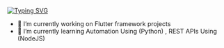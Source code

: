 [![Typing SVG](https://readme-typing-svg.demolab.com?font=Fira+Code&pause=1000&center=true&vCenter=true&width=435&lines=Hello+there!+Nice+to+see+you+here+%F0%9F%91%8B)](https://git.io/typing-svg)

- 🔭 I’m currently working on Flutter framework projects
- 🌱 I’m currently learning Automation Using (Python) , REST APIs Using (NodeJS)

<!--
**FiKa404/FiKa404** is a ✨ _special_ ✨ repository because its `README.md` (this file) appears on your GitHub profile.

Here are some ideas to get you started:

- 💬 Ask me about ...
- 📫 How to reach me: ...
- 😄 Pronouns: ...
- ⚡ Fun fact: ...
-->
